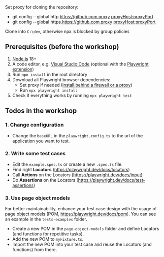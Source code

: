 Set proxy for cloning the repository:

- git config --global http.https://github.com.proxy <proxyHost:proxyPort>
- git config --global https.https://github.com.proxy <proxyHost:proxyPort>

Clone into `C:\dev`, otherwise npx is blocked by group policies

## Prerequisites (before the workshop)

1.  [Node.js](https://nodejs.org/) 18+
2.  A code editor, e.g. [Visual Studio Code](https://code.visualstudio.com/) (optional with the [Playwright extension](https://marketplace.visualstudio.com/items?itemName=ms-playwright.playwright))
3.  Run `npm install` in the root directory
4.  Download all Playwright browser dependencies:
    - Set proxy if needed ([Install behind a firewall or a proxy](https://playwright.dev/docs/browsers#install-behind-a-firewall-or-a-proxy))
    - Run `npx playwright install`
5.  Check if everything works by running `npx playwright test`

## Todos in the workshop

### 1. Change configuration

- Change the `baseURL` in the `playwright.config.ts` to the url of the application you want to test.

### 2. Write some test cases

- Edit the `example.spec.ts` or create a new `.spec.ts` file.
- Find right **Locators** (https://playwright.dev/docs/locators)
- Call **Actions** on the Locators (https://playwright.dev/docs/input)
- Do **Assertions** on the Locators (https://playwright.dev/docs/test-assertions)

### 3. Use page object models

For better maintainability, enhance your test case design with the usage of page object models (POM, https://playwright.dev/docs/pom). You can see an example in the `tests-examples` folder.

- Create a new POM in the `page-object-models` folder and define Locators (and functions for repetitive tasks).
- Add the new POM to `myFixture.ts`.
- Import the new POM into your test case and reuse the Locators (and functions) from there.
